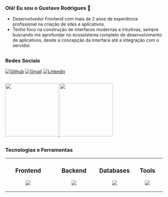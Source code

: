 ### Olá! Eu sou o Gustavo Rodrigues 👋
  
<ul>
  <li>Desenvolvedor Frontend com mais de 2 anos de experiência profissional na criação de sites e aplicativos.</li>
  <li>Tenho foco na construção de interfaces modernas e intuitivas, sempre buscando me aprofundar no ecossistema completo de desenvolvimento de aplicativos, desde a concepção da interface até a integração com o servidor.</li>
</ul>

##
### Redes Sociais
[![Github](https://img.shields.io/badge/GitHub-100000?style=for-the-badge&logo=github&logoColor=white)](https://github.com/GustavoRodrigue-s)
[![Gmail](https://img.shields.io/badge/Gmail-D14836?style=for-the-badge&logo=gmail&logoColor=white)](mailto:gustavo.fabiano.2010@hotmail.com)
[![Linkedin](https://img.shields.io/badge/LinkedIn-0077B5?style=for-the-badge&logo=linkedin&logoColor=white)](https://www.linkedin.com/in/gustavo-rodrigues-fabiano-768589208/)
  
##

<div>
  <a href="https://github.com/GustavoRodrigue-s/">
    <img height="170em" src="https://github-readme-stats.vercel.app/api/top-langs/?username=GustavoRodrigue-s&layout=compact&langs_count=16&theme=dracula&card_width=250">
    <img height="170em" src="https://github-readme-stats.vercel.app/api?username=GustavoRodrigue-s&show_icons=true&theme=dracula">
  </a>
</div>
 
##
### Tecnologias e Ferramentas
<table><tr><td valign="top" width="30%">

### <div align="center"> Frontend </div>

<p align="center">
  <img src="https://skillicons.dev/icons?i=ts,react,nextjs&theme=dark&perline=3" />
</p>

</td><td valign="top" width="30%">

### <div align="center"> Backend </div>

<p align="center">
  <img src="https://skillicons.dev/icons?i=nodejs,express,prisma&theme=dark&perline=3" />
</p>

</td><td valign="top" width="20%">

### <div align="center"> Databases </div>

<p align="center">
  <img src="https://skillicons.dev/icons?i=postgres,mongodb&theme=dark&perline=2" />
</p>

</td><td valign="top" width="20%">

### <div align="center"> Tools </div>

<p align="center">
  <img src="https://skillicons.dev/icons?i=docker,vscode,figma&theme=dark&perline=2" />
</p>

</td></tr></table>
